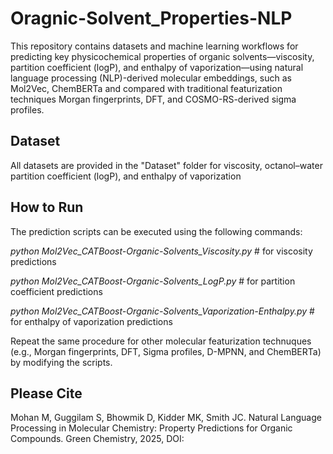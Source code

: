 # Oragnic-Solvent_Properties-NLP

This repository contains datasets and machine learning workflows for predicting key physicochemical properties of organic solvents—viscosity, partition coefficient (logP), and enthalpy of vaporization—using natural language processing (NLP)-derived molecular embeddings, such as Mol2Vec, ChemBERTa and compared with traditional featurization techniques Morgan fingerprints, DFT, and COSMO-RS-derived sigma profiles.

## Dataset
All datasets are provided in the "Dataset" folder for viscosity, octanol–water partition coefficient (logP), and enthalpy of vaporization

## How to Run
The prediction scripts can be executed using the following commands:

*python Mol2Vec_CATBoost-Organic-Solvents_Viscosity.py*                  # for viscosity predictions

*python Mol2Vec_CATBoost-Organic-Solvents_LogP.py*                       # for partition coefficient predictions

*python Mol2Vec_CATBoost-Organic-Solvents_Vaporization-Enthalpy.py*      # for enthalpy of vaporization predictions


Repeat the same procedure for other molecular featurization technuques (e.g., Morgan fingerprints, DFT, Sigma profiles, D-MPNN, and ChemBERTa) by modifying the scripts.

## Please Cite
Mohan M, Guggilam S, Bhowmik D, Kidder MK, Smith JC. Natural Language Processing in Molecular Chemistry: Property Predictions for Organic Compounds. Green Chemistry, 2025, DOI:

